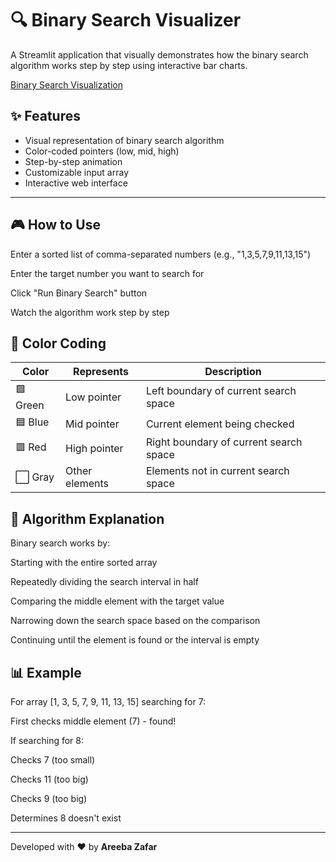 # 🔍 Binary Search Visualizer

A Streamlit application that visually demonstrates how the binary search algorithm works step by step using interactive bar charts.

[Binary Search Visualization](https://assignment-4-46cql5ndtntvxdz2ra6y5j.streamlit.app/)

## ✨ Features

- Visual representation of binary search algorithm
- Color-coded pointers (low, mid, high)
- Step-by-step animation
- Customizable input array
- Interactive web interface

---

## 🎮 How to Use
Enter a sorted list of comma-separated numbers (e.g., "1,3,5,7,9,11,13,15")

Enter the target number you want to search for

Click "Run Binary Search" button

Watch the algorithm work step by step

## 🎨 Color Coding

| Color | Represents | Description |
|-------|------------|-------------|
| 🟩 Green | Low pointer | Left boundary of current search space |
| 🟦 Blue | Mid pointer | Current element being checked |
| 🟥 Red | High pointer | Right boundary of current search space |
| ⬜ Gray | Other elements | Elements not in current search space |

## 📝 Algorithm Explanation
Binary search works by:

Starting with the entire sorted array

Repeatedly dividing the search interval in half

Comparing the middle element with the target value

Narrowing down the search space based on the comparison

Continuing until the element is found or the interval is empty

## 📊 Example
For array [1, 3, 5, 7, 9, 11, 13, 15] searching for 7:

First checks middle element (7) - found!

If searching for 8:

Checks 7 (too small)

Checks 11 (too big)

Checks 9 (too big)

Determines 8 doesn't exist

---

Developed with ❤️ by **Areeba Zafar**